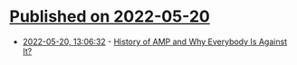 # [Published on 2022-05-20](index.md)

* [2022-05-20, 13:06:32](https://news.ycombinator.com/item?id=31446859) - [History of AMP and Why Everybody Is Against It?](https://serpapi.com/blog/history-of-amp-and-why-everybody-is-against-it/)
